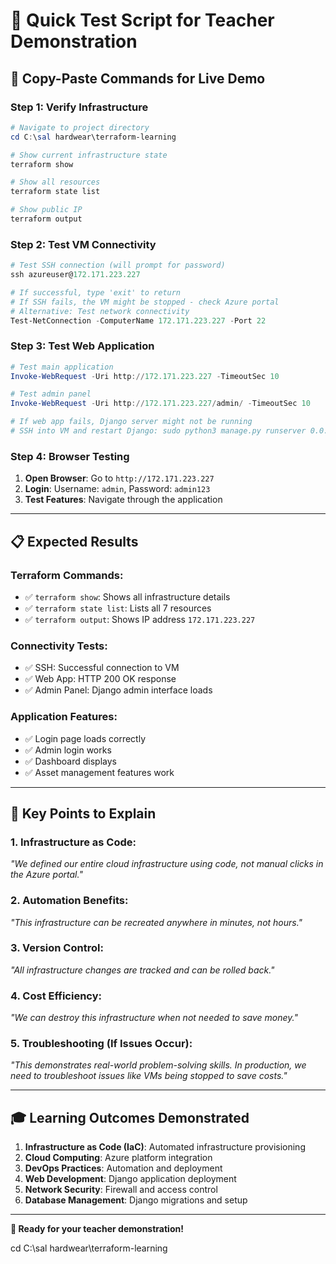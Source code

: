 # 🧪 Quick Test Script for Teacher Demonstration

## 🚀 **Copy-Paste Commands for Live Demo**

### **Step 1: Verify Infrastructure**
```powershell
# Navigate to project directory
cd C:\sal hardwear\terraform-learning

# Show current infrastructure state
terraform show

# Show all resources
terraform state list

# Show public IP
terraform output
```

### **Step 2: Test VM Connectivity**
```powershell
# Test SSH connection (will prompt for password)
ssh azureuser@172.171.223.227

# If successful, type 'exit' to return
# If SSH fails, the VM might be stopped - check Azure portal
# Alternative: Test network connectivity
Test-NetConnection -ComputerName 172.171.223.227 -Port 22
```

### **Step 3: Test Web Application**
```powershell
# Test main application
Invoke-WebRequest -Uri http://172.171.223.227 -TimeoutSec 10

# Test admin panel
Invoke-WebRequest -Uri http://172.171.223.227/admin/ -TimeoutSec 10

# If web app fails, Django server might not be running
# SSH into VM and restart Django: sudo python3 manage.py runserver 0.0.0.0:80 --noreload &
```

### **Step 4: Browser Testing**
1. **Open Browser**: Go to `http://172.171.223.227`
2. **Login**: Username: `admin`, Password: `admin123`
3. **Test Features**: Navigate through the application

---

## 📋 **Expected Results**

### **Terraform Commands:**
- ✅ `terraform show`: Shows all infrastructure details
- ✅ `terraform state list`: Lists all 7 resources
- ✅ `terraform output`: Shows IP address `172.171.223.227`

### **Connectivity Tests:**
- ✅ SSH: Successful connection to VM
- ✅ Web App: HTTP 200 OK response
- ✅ Admin Panel: Django admin interface loads

### **Application Features:**
- ✅ Login page loads correctly
- ✅ Admin login works
- ✅ Dashboard displays
- ✅ Asset management features work

---

## 🎯 **Key Points to Explain**

### **1. Infrastructure as Code:**
*"We defined our entire cloud infrastructure using code, not manual clicks in the Azure portal."*

### **2. Automation Benefits:**
*"This infrastructure can be recreated anywhere in minutes, not hours."*

### **3. Version Control:**
*"All infrastructure changes are tracked and can be rolled back."*

### **4. Cost Efficiency:**
*"We can destroy this infrastructure when not needed to save money."*

### **5. Troubleshooting (If Issues Occur):**
*"This demonstrates real-world problem-solving skills. In production, we need to troubleshoot issues like VMs being stopped to save costs."*

---

## 🎓 **Learning Outcomes Demonstrated**

1. **Infrastructure as Code (IaC)**: Automated infrastructure provisioning
2. **Cloud Computing**: Azure platform integration
3. **DevOps Practices**: Automation and deployment
4. **Web Development**: Django application deployment
5. **Network Security**: Firewall and access control
6. **Database Management**: Django migrations and setup

---

**🎉 Ready for your teacher demonstration!**

cd C:\sal hardwear\terraform-learning

